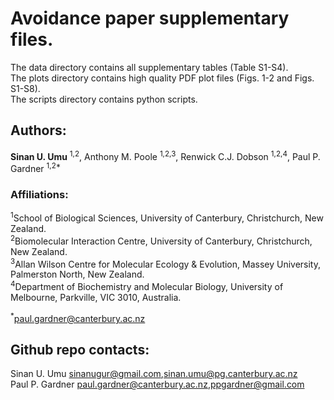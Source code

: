 # Avoidance paper supplementary files.

The data directory contains all supplementary tables (Table S1-S4).  
The plots directory contains high quality PDF plot files (Figs. 1-2 and Figs. S1-S8).  
The scripts directory contains python scripts.  




## Authors: 	 	 	
<strong>Sinan U. Umu</strong> <sup>1,2</sup>, Anthony M. Poole <sup>1,2,3</sup>, Renwick C.J. Dobson <sup>1,2,4</sup>, Paul P. Gardner <sup>1,2*</sup>

### Affiliations: 	 	
<sup>1</sup>School of Biological Sciences, University of Canterbury, Christchurch, New Zealand.  
<sup>2</sup>Biomolecular Interaction Centre, University of Canterbury, Christchurch, New Zealand.  
<sup>3</sup>Allan Wilson Centre for Molecular Ecology & Evolution, Massey University, Palmerston North, New Zealand.  
<sup>4</sup>Department of Biochemistry and Molecular Biology, University of Melbourne, Parkville, VIC 3010, Australia.  

<sup>*</sup>paul.gardner@canterbury.ac.nz


## Github repo contacts:
Sinan U. Umu sinanugur@gmail.com,sinan.umu@pg.canterbury.ac.nz  
Paul P. Gardner paul.gardner@canterbury.ac.nz,ppgardner@gmail.com  
